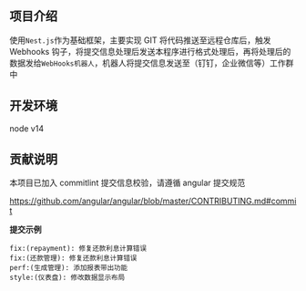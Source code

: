 ## 项目介绍

使用`Nest.js`作为基础框架，主要实现 GIT 将代码推送至远程仓库后，触发 Webhooks 钩子，将提交信息处理后发送本程序进行格式处理后，再将处理后的数据发给`WebHooks机器人`，机器人将提交信息发送至（钉钉，企业微信等）工作群中

## 开发环境

node v14

## 贡献说明

本项目已加入 commitlint 提交信息校验，请遵循 angular 提交规范

https://github.com/angular/angular/blob/master/CONTRIBUTING.md#commit

**提交示例**

```
fix:(repayment): 修复还款利息计算错误
fix:(还款管理): 修复还款利息计算错误
perf:(生成管理): 添加报表带出功能
style:(仪表盘): 修改数据显示布局
```

